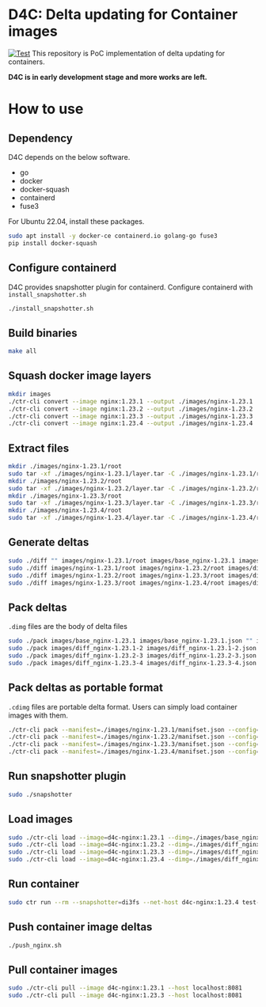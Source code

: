 # D4C: Delta updating for Container images
[![Test](https://github.com/naoki9911/d4c/actions/workflows/test.yaml/badge.svg)](https://github.com/naoki9911/d4c/actions/workflows/test.yaml)
This repository is PoC implementation of delta updating for containers.

**D4C is in early development stage and more works are left.**

# How to use
## Dependency
D4C depends on the below software.

- go
- docker
- docker-squash
- containerd
- fuse3

For Ubuntu 22.04, install these packages.
```sh
sudo apt install -y docker-ce containerd.io golang-go fuse3
pip install docker-squash
```

## Configure containerd
D4C provides snapshotter plugin for containerd.
Configure containerd with `install_snapshotter.sh`
```sh
./install_snapshotter.sh
```

## Build binaries
```sh
make all
```

## Squash docker image layers
```sh
mkdir images
./ctr-cli convert --image nginx:1.23.1 --output ./images/nginx-1.23.1
./ctr-cli convert --image nginx:1.23.2 --output ./images/nginx-1.23.2
./ctr-cli convert --image nginx:1.23.3 --output ./images/nginx-1.23.3
./ctr-cli convert --image nginx:1.23.4 --output ./images/nginx-1.23.4
```

## Extract files
```sh
mkdir ./images/nginx-1.23.1/root
sudo tar -xf ./images/nginx-1.23.1/layer.tar -C ./images/nginx-1.23.1/root
mkdir ./images/nginx-1.23.2/root
sudo tar -xf ./images/nginx-1.23.2/layer.tar -C ./images/nginx-1.23.2/root
mkdir ./images/nginx-1.23.3/root
sudo tar -xf ./images/nginx-1.23.3/layer.tar -C ./images/nginx-1.23.3/root
mkdir ./images/nginx-1.23.4/root
sudo tar -xf ./images/nginx-1.23.4/layer.tar -C ./images/nginx-1.23.4/root
```

## Generate deltas
```sh
sudo ./diff "" images/nginx-1.23.1/root images/base_nginx-1.23.1 images/base_nginx-1.23.1.json binary-diff
sudo ./diff images/nginx-1.23.1/root images/nginx-1.23.2/root images/diff_nginx-1.23.1-2 images/diff_nginx-1.23.1-2.json binary-diff
sudo ./diff images/nginx-1.23.2/root images/nginx-1.23.3/root images/diff_nginx-1.23.2-3 images/diff_nginx-1.23.2-3.json binary-diff
sudo ./diff images/nginx-1.23.3/root images/nginx-1.23.4/root images/diff_nginx-1.23.3-4 images/diff_nginx-1.23.3-4.json binary-diff
```

## Pack deltas
`.dimg` files are the body of delta files
```sh
sudo ./pack images/base_nginx-1.23.1 images/base_nginx-1.23.1.json "" images/base_nginx-1.23.1.dimg
sudo ./pack images/diff_nginx-1.23.1-2 images/diff_nginx-1.23.1-2.json images/base_nginx-1.23.1.dimg images/diff_nginx-1.23.1-2.dimg
sudo ./pack images/diff_nginx-1.23.2-3 images/diff_nginx-1.23.2-3.json images/diff_nginx-1.23.1-2.dimg images/diff_nginx-1.23.2-3.dimg
sudo ./pack images/diff_nginx-1.23.3-4 images/diff_nginx-1.23.3-4.json images/diff_nginx-1.23.2-3.dimg images/diff_nginx-1.23.3-4.dimg
```

## Pack deltas as portable format
`.cdimg` files are portable delta format.
Users can simply load container images with them.
```sh
./ctr-cli pack --manifest=./images/nginx-1.23.1/manifset.json --config=./images/nginx-1.23.1/config.json --dimg=./images/base_nginx-1.23.1.dimg --out=./images/base_nginx-1.23.1.cdimg
./ctr-cli pack --manifest=./images/nginx-1.23.2/manifset.json --config=./images/nginx-1.23.2/config.json --dimg=./images/diff_nginx-1.23.1-2.dimg --out=./images/diff_nginx-1.23.1-2.cdimg
./ctr-cli pack --manifest=./images/nginx-1.23.3/manifset.json --config=./images/nginx-1.23.3/config.json --dimg=./images/diff_nginx-1.23.2-3.dimg --out=./images/diff_nginx-1.23.2-3.cdimg
./ctr-cli pack --manifest=./images/nginx-1.23.4/manifset.json --config=./images/nginx-1.23.4/config.json --dimg=./images/diff_nginx-1.23.3-4.dimg --out=./images/diff_nginx-1.23.3-4.cdimg
```

## Run snapshotter plugin
```sh
sudo ./snapshotter
```

## Load images
```sh
sudo ./ctr-cli load --image=d4c-nginx:1.23.1 --dimg=./images/base_nginx-1.23.1.cdimg
sudo ./ctr-cli load --image=d4c-nginx:1.23.2 --dimg=./images/diff_nginx-1.23.1-2.cdimg
sudo ./ctr-cli load --image=d4c-nginx:1.23.3 --dimg=./images/diff_nginx-1.23.2-3.cdimg
sudo ./ctr-cli load --image=d4c-nginx:1.23.4 --dimg=./images/diff_nginx-1.23.3-4.cdimg
```

## Run container
```sh
sudo ctr run --rm --snapshotter=di3fs --net-host d4c-nginx:1.23.4 test-nginx-1.23.4
```


## Push container image deltas
```sh
./push_nginx.sh
```

## Pull container images
```sh
sudo ./ctr-cli pull --image d4c-nginx:1.23.1 --host localhost:8081
sudo ./ctr-cli pull --image d4c-nginx:1.23.3 --host localhost:8081
```
